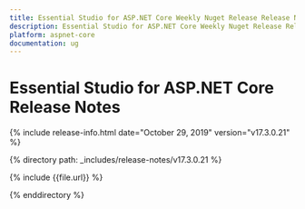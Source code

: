 ```yaml
---
title: Essential Studio for ASP.NET Core Weekly Nuget Release Release Notes  
description: Essential Studio for ASP.NET Core Weekly Nuget Release Release Notes  
platform: aspnet-core
documentation: ug
---
```


# Essential Studio for ASP.NET Core  Release Notes  

{% include release-info.html date="October 29, 2019"  version="v17.3.0.21" %} 


{% directory path: _includes/release-notes/v17.3.0.21 %}

{% include {{file.url}} %}

{% enddirectory %}